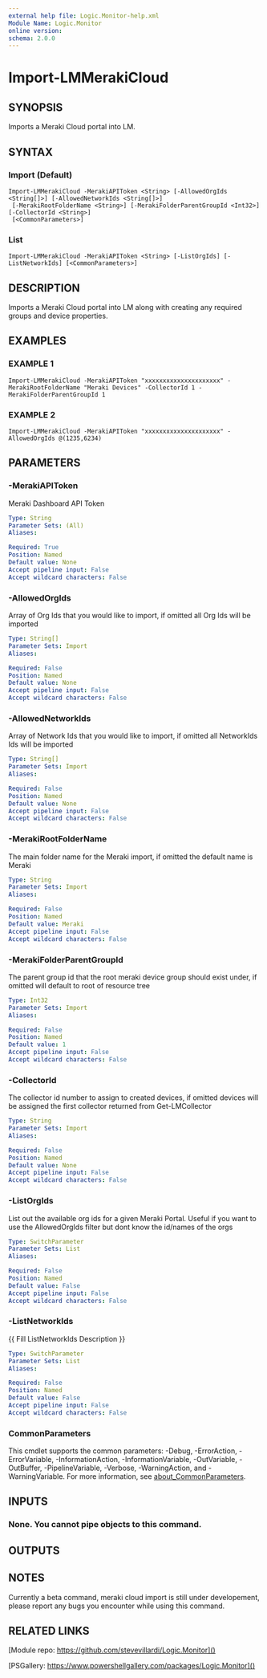 ```yaml
---
external help file: Logic.Monitor-help.xml
Module Name: Logic.Monitor
online version:
schema: 2.0.0
---
```


# Import-LMMerakiCloud

## SYNOPSIS
Imports a Meraki Cloud portal into LM.

## SYNTAX

### Import (Default)
```
Import-LMMerakiCloud -MerakiAPIToken <String> [-AllowedOrgIds <String[]>] [-AllowedNetworkIds <String[]>]
 [-MerakiRootFolderName <String>] [-MerakiFolderParentGroupId <Int32>] [-CollectorId <String>]
 [<CommonParameters>]
```

### List
```
Import-LMMerakiCloud -MerakiAPIToken <String> [-ListOrgIds] [-ListNetworkIds] [<CommonParameters>]
```

## DESCRIPTION
Imports a Meraki Cloud portal into LM along with creating any required groups and device properties.

## EXAMPLES

### EXAMPLE 1
```
Import-LMMerakiCloud -MerakiAPIToken "xxxxxxxxxxxxxxxxxxxxx" -MerakiRootFolderName "Meraki Devices" -CollectorId 1 -MerakiFolderParentGroupId 1
```

### EXAMPLE 2
```
Import-LMMerakiCloud -MerakiAPIToken "xxxxxxxxxxxxxxxxxxxxx" -AllowedOrgIds @(1235,6234)
```

## PARAMETERS

### -MerakiAPIToken
Meraki Dashboard API Token

```yaml
Type: String
Parameter Sets: (All)
Aliases:

Required: True
Position: Named
Default value: None
Accept pipeline input: False
Accept wildcard characters: False
```

### -AllowedOrgIds
Array of Org Ids that you would like to import, if omitted all Org Ids will be imported

```yaml
Type: String[]
Parameter Sets: Import
Aliases:

Required: False
Position: Named
Default value: None
Accept pipeline input: False
Accept wildcard characters: False
```

### -AllowedNetworkIds
Array of Network Ids that you would like to import, if omitted all NetworkIds Ids will be imported

```yaml
Type: String[]
Parameter Sets: Import
Aliases:

Required: False
Position: Named
Default value: None
Accept pipeline input: False
Accept wildcard characters: False
```

### -MerakiRootFolderName
The main folder name for the Meraki import, if omitted the default name is Meraki

```yaml
Type: String
Parameter Sets: Import
Aliases:

Required: False
Position: Named
Default value: Meraki
Accept pipeline input: False
Accept wildcard characters: False
```

### -MerakiFolderParentGroupId
The parent group id that the root meraki device group should exist under, if omitted will default to root of resource tree

```yaml
Type: Int32
Parameter Sets: Import
Aliases:

Required: False
Position: Named
Default value: 1
Accept pipeline input: False
Accept wildcard characters: False
```

### -CollectorId
The collector id number to assign to created devices, if omitted devices will be assigned the first collector returned from Get-LMCollector

```yaml
Type: String
Parameter Sets: Import
Aliases:

Required: False
Position: Named
Default value: None
Accept pipeline input: False
Accept wildcard characters: False
```

### -ListOrgIds
List out the available org ids for a given Meraki Portal.
Useful if you want to use the AllowedOrgIds filter but dont know the id/names of the orgs

```yaml
Type: SwitchParameter
Parameter Sets: List
Aliases:

Required: False
Position: Named
Default value: False
Accept pipeline input: False
Accept wildcard characters: False
```

### -ListNetworkIds
{{ Fill ListNetworkIds Description }}

```yaml
Type: SwitchParameter
Parameter Sets: List
Aliases:

Required: False
Position: Named
Default value: False
Accept pipeline input: False
Accept wildcard characters: False
```

### CommonParameters
This cmdlet supports the common parameters: -Debug, -ErrorAction, -ErrorVariable, -InformationAction, -InformationVariable, -OutVariable, -OutBuffer, -PipelineVariable, -Verbose, -WarningAction, and -WarningVariable. For more information, see [about_CommonParameters](http://go.microsoft.com/fwlink/?LinkID=113216).

## INPUTS

### None. You cannot pipe objects to this command.
## OUTPUTS

## NOTES
Currently a beta command, meraki cloud import is still under developement, please report any bugs you encounter while using this command.

## RELATED LINKS

[Module repo: https://github.com/stevevillardi/Logic.Monitor]()

[PSGallery: https://www.powershellgallery.com/packages/Logic.Monitor]()


